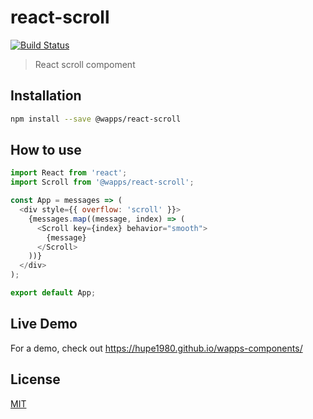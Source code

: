 # react-scroll

[![Build Status](https://travis-ci.org/hupe1980/wapps-components.svg?branch=master)](https://travis-ci.org/hupe1980/wapps-components)

> React scroll compoment

## Installation

```bash
npm install --save @wapps/react-scroll
```

## How to use

```js
import React from 'react';
import Scroll from '@wapps/react-scroll';

const App = messages => (
  <div style={{ overflow: 'scroll' }}>
    {messages.map((message, index) => (
      <Scroll key={index} behavior="smooth">
        {message}
      </Scroll>
    ))}
  </div>
);

export default App;
```

## Live Demo

For a demo, check out https://hupe1980.github.io/wapps-components/

## License

[MIT](../../LICENSE)
